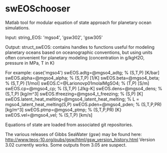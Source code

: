 # swEOSchooser
Matlab tool for modular equation of state approach for planetary ocean simulations.

Input:
string_EOS: 'mgso4', 'gsw302', 'gsw305'

Output:
struct_swEOS: contains handles to functions useful for modeling planetary oceans based on oceanographic conventions, but using units often convenient for planetary modeling (concentration in g/kgH2O, pressure in MPa, T in K)


For example:
case('mgso4')
        swEOS.adtg=@mgso4_adtg; % (S,T,P) [K/bar] 
        swEOS.alpha=@mgso4_alpha; % (S,T,P) [1/K] 
        swEOS.beta=@mgso4_beta; % (S,T,P) [1/mol]
        swEOS.C=@Larionovp01molalMgSO4; % (T,P) [S/m]
        swEOS.cp=@mgso4_cp; % (S,T,P) [J/kg-K]
        swEOS.dens=@mgso4_dens; % (S,T,P) [kg/m^3]
        swEOS.tfreezing=@mgso4_t_freezing; % (S,P) [K]
        swEOS.latent_heat_melting=@mgso4_latent_heat_melting; % L = mgso4_latent_heat_melting(S,P)
        swEOS.pden=@mgso4_pden; % (S,T,P,PR) [kg/m^3] 
        swEOS.ptmp=@mgso4_ptmp; % (S,T,P,PR) [K}
        swEOS.vel=@mgso4_vel; % (S,T,P) [km/s] 

Equations of state are loaded from associated git repositories.

The various releases of Gibbs SeaWater (gsw) may be found here: http://www.teos-10.org/pubs/gsw/html/gsw_version_history.html
Version 3.02 currently works.  Some outputs from 3.05 are suspect.



